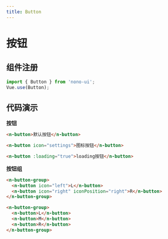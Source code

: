 ```yaml
---
title: Button
---
```

# 按钮

## 组件注册
```js
import { Button } from 'nono-ui';
Vue.use(Button);
```

## 代码演示

**按钮**

<ClientOnly>
  <button-demos></button-demos>
</ClientOnly>

```html
<n-button>默认按钮</n-button>

<n-button icon="settings">图标按钮</n-button>

<n-button :loading="true">loading按钮</n-button>
```

**按钮组**

<ClientOnly>
<button-group-demos></button-group-demos>
</ClientOnly>

```html
<n-button-group>
  <n-button icon="left">L</n-button>
  <n-button icon="right" iconPosition="right">R</n-button>
</n-button-group>

<n-button-group>
  <n-button>L</n-button>
  <n-button>M</n-button>
  <n-button>R</n-button>
</n-button-group>
```
